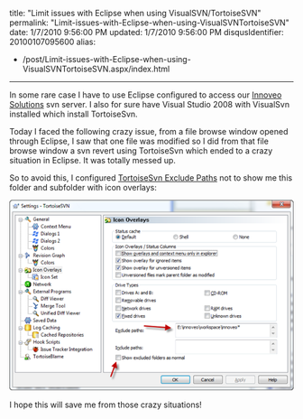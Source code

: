 title: "Limit issues with Eclipse when using VisualSVN/TortoiseSVN"
permalink: "Limit-issues-with-Eclipse-when-using-VisualSVNTortoiseSVN"
date: 1/7/2010 9:56:00 PM
updated: 1/7/2010 9:56:00 PM
disqusIdentifier: 20100107095600
alias:
 - /post/Limit-issues-with-Eclipse-when-using-VisualSVNTortoiseSVN.aspx/index.html
---
In some rare case I have to use Eclipse configured to access our [Innoveo Solutions](http://www.innoveo.com/) svn server. I also for sure have Visual Studio 2008 with VisualSvn installed which install TortoiseSvn.

Today I faced the following crazy issue, from a file browse window opened through Eclipse, I saw that one file was modified so I did from that file browse window a svn revert using TortoiseSvn which ended to a crazy situation in Eclipse. It was totally messed up.
<!-- more -->

So to avoid this, I configured [TortoiseSvn Exclude Paths](http://tortoisesvn.net/docs/nightly/TortoiseSVN_en/ch05s25.html) not to show me this folder and subfolder with icon overlays:

![](/images/4253062219_8a93a90c4d_o1_250CF5EA.png) 

I hope this will save me from those crazy situations!
